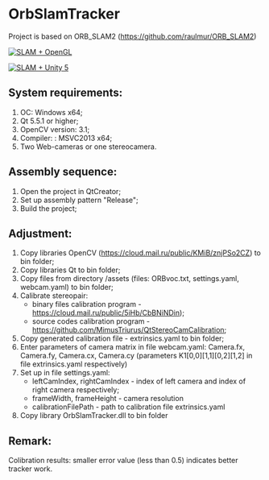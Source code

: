 # OrbSlamTracker

Project is based on ORB_SLAM2 (https://github.com/raulmur/ORB_SLAM2)

[![SLAM + OpenGL](http://img.youtube.com/vi/oA76ZAMNR90/0.jpg)](http://www.youtube.com/watch?v=oA76ZAMNR90 "")

[![SLAM + Unity 5](http://img.youtube.com/vi/SGa-UU-WdEA/0.jpg)](http://www.youtube.com/watch?v=SGa-UU-WdEA "")


System requirements: 
-------
1. ОС: Windows x64; 
2. Qt 5.5.1 or higher;
3. OpenCV version: 3.1;
4. Compiler: : MSVC2013 x64;
4. Two Web-cameras or one stereocamera. 

Assembly sequence:
----------------------------------------------
1. Open the project in QtCreator;
2. Set up assembly pattern "Release";
3. Build the project;

Adjustment:
----------------------------------------------
1. Copy libraries OpenCV (https://cloud.mail.ru/public/KMiB/znjPSo2CZ) to bin folder;
2. Copy libraries Qt to bin folder;
3. Copy files from directory /assets (files: ORBvoc.txt, settings.yaml, webcam.yaml) to bin folder;
4. Calibrate stereopair:
 	* binary files calibration program - https://cloud.mail.ru/public/5iHb/CbBNiNDin);
 	* source codes calibration program - https://github.com/MimusTriurus/QtStereoCamCalibration;
5. Copy generated calibration file - extrinsics.yaml to bin folder;
6. Enter parameters of camera matrix in file webcam.yaml: Camera.fx, Camera.fy, Camera.cx, Camera.cy (parameters K1[0,0][1,1][0,2][1,2] in file extrinsics.yaml respectively)
7. Set up in file settings.yaml:
	* leftCamIndex, rightCamIndex - index of left camera and index of right camera respectively;
	* frameWidth, frameHeight - camera resolution
	* calibrationFilePath - path to calibration file extrinsics.yaml
8. Copy library OrbSlamTracker.dll to bin folder

Remark:
----------------------------------------------
Colibration results: smaller error value (less than 0.5) indicates better tracker work.

